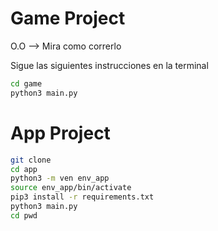 # Game Project

O.O --> Mira como correrlo 

Sigue las siguientes instrucciones en la terminal

```sh
cd game
python3 main.py
```

# App Project

```sh
git clone
cd app
python3 -m ven env_app
source env_app/bin/activate
pip3 install -r requirements.txt
python3 main.py
cd pwd
```